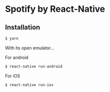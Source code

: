 # Spotify by React-Native

## Installation
````bash
$ yarn
````

With its open emulator...

For android
````bash
$ react-native run-android
````

For iOS
````bash
$ react-native run-ios
````
